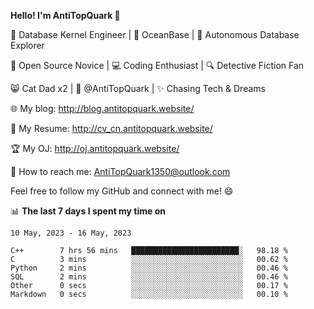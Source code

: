 
**Hello! I'm AntiTopQuark 👋**

🔧 Database Kernel Engineer | 🌊 OceanBase | 🤖 Autonomous Database Explorer

🌱 Open Source Novice | 💻 Coding Enthusiast | 🔍 Detective Fiction Fan

😸 Cat Dad x2 | 🎉 @AntiTopQuark | ✨ Chasing Tech & Dreams

🌐 My blog: http://blog.antitopquark.website/

📄 My Resume: http://cv_cn.antitopquark.website/

🏆 My OJ: http://oj.antitopquark.website/

📧 How to reach me: AntiTopQuark1350@outlook.com

Feel free to follow my GitHub and connect with me! 😄

📊 **The last 7 days I spent my time on** 

<!--START_SECTION:waka-->
```text
10 May, 2023 - 16 May, 2023

C++        7 hrs 56 mins   ████████████████████████░   98.18 % 
C          3 mins          ░░░░░░░░░░░░░░░░░░░░░░░░░   00.62 % 
Python     2 mins          ░░░░░░░░░░░░░░░░░░░░░░░░░   00.46 % 
SQL        2 mins          ░░░░░░░░░░░░░░░░░░░░░░░░░   00.46 % 
Other      0 secs          ░░░░░░░░░░░░░░░░░░░░░░░░░   00.17 % 
Markdown   0 secs          ░░░░░░░░░░░░░░░░░░░░░░░░░   00.10 %
```
<!--END_SECTION:waka-->


